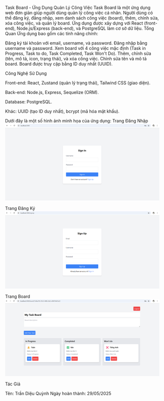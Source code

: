 Task Board - Ứng Dụng Quản Lý Công Việc
Task Board là một ứng dụng web đơn giản giúp người dùng quản lý công việc cá nhân. Người dùng có thể đăng ký, đăng nhập, xem danh sách công việc (board), thêm, chỉnh sửa, xóa công việc, và quản lý board. Ứng dụng được xây dựng với React (front-end), Node.js/Express (back-end), và PostgreSQL làm cơ sở dữ liệu.
Tổng Quan
Ứng dụng bao gồm các tính năng chính:

Đăng ký tài khoản với email, username, và password.
Đăng nhập bằng username và password.
Xem board với 4 công việc mặc định (Task in Progress, Task to do, Task Completed, Task Won't Do).
Thêm, chỉnh sửa (tên, mô tả, icon, trạng thái), và xóa công việc.
Chỉnh sửa tên và mô tả board.
Board được truy cập bằng ID duy nhất (UUID).

Công Nghệ Sử Dụng

Front-end: React, Zustand (quản lý trạng thái), Tailwind CSS (giao diện).

Back-end: Node.js, Express, Sequelize (ORM).

Database: PostgreSQL.

Khác: UUID (tạo ID duy nhất), bcrypt (mã hóa mật khẩu).

Dưới đây là một số hình ảnh minh họa của ứng dụng:
Trang Đăng Nhập
![Login Page](./img_readme/login.png)


Trang Đăng Ký
![Login Page](./img_readme/sign-up.png)

Trang Board
![Login Page](./img_readme/board.png)


Tác Giả

Tên: Trần Diệu Quỳnh
Ngày hoàn thành: 29/05/2025

